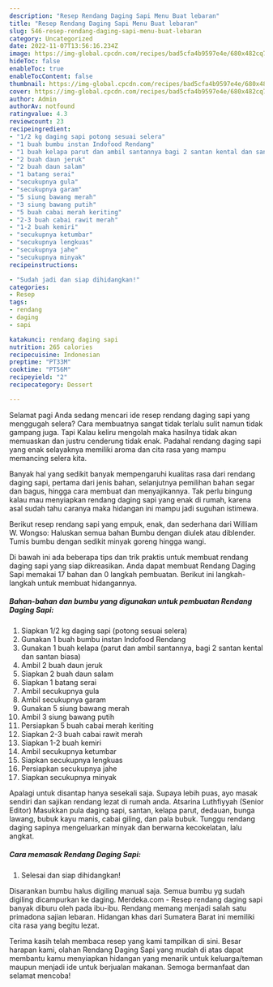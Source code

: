 ```yaml
---
description: "Resep Rendang Daging Sapi Menu Buat lebaran"
title: "Resep Rendang Daging Sapi Menu Buat lebaran"
slug: 546-resep-rendang-daging-sapi-menu-buat-lebaran
category: Uncategorized
date: 2022-11-07T13:56:16.234Z
image: https://img-global.cpcdn.com/recipes/bad5cfa4b9597e4e/680x482cq70/rendang-daging-sapi-foto-resep-utama.jpg
hideToc: false
enableToc: true
enableTocContent: false
thumbnail: https://img-global.cpcdn.com/recipes/bad5cfa4b9597e4e/680x482cq70/rendang-daging-sapi-foto-resep-utama.jpg
cover: https://img-global.cpcdn.com/recipes/bad5cfa4b9597e4e/680x482cq70/rendang-daging-sapi-foto-resep-utama.jpg
author: Admin
authorAv: notfound
ratingvalue: 4.3
reviewcount: 23
recipeingredient:
- "1/2 kg daging sapi potong sesuai selera"
- "1 buah bumbu instan Indofood Rendang"
- "1 buah kelapa parut dan ambil santannya bagi 2 santan kental dan santan biasa"
- "2 buah daun jeruk"
- "2 buah daun salam"
- "1 batang serai"
- "secukupnya gula"
- "secukupnya garam"
- "5 siung bawang merah"
- "3 siung bawang putih"
- "5 buah cabai merah keriting"
- "2-3 buah cabai rawit merah"
- "1-2 buah kemiri"
- "secukupnya ketumbar"
- "secukupnya lengkuas"
- "secukupnya jahe"
- "secukupnya minyak"
recipeinstructions:

- "Sudah jadi dan siap dihidangkan!"
categories:
- Resep
tags:
- rendang
- daging
- sapi

katakunci: rendang daging sapi 
nutrition: 265 calories
recipecuisine: Indonesian
preptime: "PT33M"
cooktime: "PT56M"
recipeyield: "2"
recipecategory: Dessert

---
```



Selamat pagi Anda sedang mencari ide resep rendang daging sapi yang menggugah selera? Cara membuatnya sangat tidak terlalu sulit namun tidak gampang juga. Tapi Kalau keliru mengolah maka hasilnya tidak akan memuaskan dan justru cenderung tidak enak. Padahal rendang daging sapi yang enak selayaknya memiliki aroma dan cita rasa yang mampu memancing selera kita.


Banyak hal yang sedikit banyak mempengaruhi kualitas rasa dari rendang daging sapi, pertama dari jenis bahan, selanjutnya pemilihan bahan segar dan bagus, hingga cara membuat dan menyajikannya. Tak perlu bingung kalau mau menyiapkan rendang daging sapi yang enak di rumah, karena asal sudah tahu caranya maka hidangan ini mampu jadi suguhan istimewa.

Berikut resep rendang sapi yang empuk, enak, dan sederhana dari William W. Wongso: Haluskan semua bahan Bumbu dengan diulek atau diblender. Tumis bumbu dengan sedikit minyak goreng hingga wangi.


Di bawah ini ada beberapa tips dan trik praktis untuk membuat rendang daging sapi yang siap dikreasikan. Anda dapat membuat Rendang Daging Sapi memakai 17 bahan dan 0 langkah pembuatan. Berikut ini langkah-langkah untuk membuat hidangannya.

<!--inarticleads1-->

##### Bahan-bahan dan bumbu yang digunakan untuk pembuatan Rendang Daging Sapi:

1. Siapkan 1/2 kg daging sapi (potong sesuai selera)
1. Gunakan 1 buah bumbu instan Indofood Rendang
1. Gunakan 1 buah kelapa (parut dan ambil santannya, bagi 2 santan kental dan santan biasa)
1. Ambil 2 buah daun jeruk
1. Siapkan 2 buah daun salam
1. Siapkan 1 batang serai
1. Ambil secukupnya gula
1. Ambil secukupnya garam
1. Gunakan 5 siung bawang merah
1. Ambil 3 siung bawang putih
1. Persiapkan 5 buah cabai merah keriting
1. Siapkan 2-3 buah cabai rawit merah
1. Siapkan 1-2 buah kemiri
1. Ambil secukupnya ketumbar
1. Siapkan secukupnya lengkuas
1. Persiapkan secukupnya jahe
1. Siapkan secukupnya minyak


Apalagi untuk disantap hanya sesekali saja. Supaya lebih puas, ayo masak sendiri dan sajikan rendang lezat di rumah anda. Atsarina Luthfiyyah (Senior Editor) Masukkan pula daging sapi, santan, kelapa parut, dedauan, bunga lawang, bubuk kayu manis, cabai giling, dan pala bubuk. Tunggu rendang daging sapinya mengeluarkan minyak dan berwarna kecokelatan, lalu angkat. 

<!--inarticleads2-->

##### Cara memasak Rendang Daging Sapi:


1. Selesai dan siap dihidangkan!

Disarankan bumbu halus digiling manual saja. Semua bumbu yg sudah digiling dicampurkan ke daging. Merdeka.com - Resep rendang daging sapi banyak diburu oleh pada ibu-ibu. Rendang memang menjadi salah satu primadona sajian lebaran. Hidangan khas dari Sumatera Barat ini memiliki cita rasa yang begitu lezat. 

Terima kasih telah membaca resep yang kami tampilkan di sini. Besar harapan kami, olahan Rendang Daging Sapi yang mudah di atas dapat membantu kamu menyiapkan hidangan yang menarik untuk keluarga/teman maupun menjadi ide untuk berjualan makanan. Semoga bermanfaat dan selamat mencoba!
